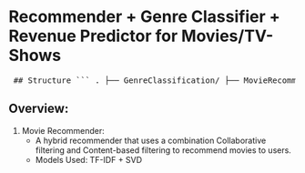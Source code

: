 # Recommender + Genre Classifier + Revenue Predictor for Movies/TV-Shows
<pre> ## Structure ``` . ├── GenreClassification/ ├── MovieRecommender/ ├── RevenuePrediction/ ├── requirements.txt └── README.md ``` </pre>
## Overview:
1. Movie Recommender:
   - A hybrid recommender that uses a combination Collaborative filtering and Content-based filtering to recommend movies to users.
   - Models Used: TF-IDF + SVD
